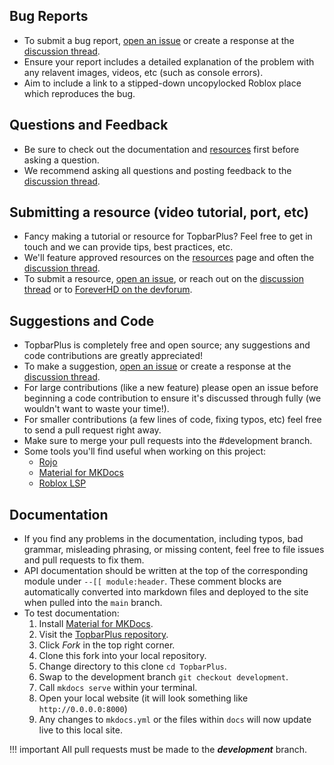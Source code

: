 [discussion thread]: https://devforum.roblox.com/t/topbarplus-v2-construct-dynamic-and-intuitive-topbar-icons/1017485
[resources]: https://1foreverhd.github.io/TopbarPlus/resources/
[Material for MKDocs]: https://squidfunk.github.io/mkdocs-material/
[ForeverHD on the devforum]: https://devforum.roblox.com/u/ForeverHD/summary
[TopbarPlus repository]: https://github.com/1ForeverHD/TopbarPlus
[open an issue]: https://github.com/1ForeverHD/TopbarPlus/issues

## Bug Reports
- To submit a bug report, [open an issue] or create a response at the [discussion thread].
- Ensure your report includes a detailed explanation of the problem with any relavent images, videos, etc (such as console errors).
- Aim to include a link to a stipped-down uncopylocked Roblox place which reproduces the bug.

## Questions and Feedback
- Be sure to check out the documentation and [resources] first before asking a question.
- We recommend asking all questions and posting feedback to the [discussion thread].

## Submitting a resource (video tutorial, port, etc)
- Fancy making a tutorial or resource for TopbarPlus? Feel free to get in touch and we can provide tips, best practices, etc.
- We'll feature approved resources on the [resources] page and often the [discussion thread].
- To submit a resource, [open an issue], or reach out on the [discussion thread] or to [ForeverHD on the devforum].

## Suggestions and Code
- TopbarPlus is completely free and open source; any suggestions and code contributions are greatly appreciated!
- To make a suggestion, [open an issue] or create a response at the [discussion thread].
- For large contributions (like a new feature) please open an issue before beginning a code contribution to ensure it's discussed through fully (we wouldn't want to waste your time!).
- For smaller contributions (a few lines of code, fixing typos, etc) feel free to send a pull request right away.
- Make sure to merge your pull requests into the #development branch.
- Some tools you'll find useful when working on this project:
    - [Rojo](https://rojo.space/docs/)
    - [Material for MKDocs]
    - [Roblox LSP](https://devforum.roblox.com/t/roblox-lsp-full-intellisense-for-roblox-and-luau/717745)

## Documentation
- If you find any problems in the documentation, including typos, bad grammar, misleading phrasing, or missing content, feel free to file issues and pull requests to fix them.
- API documentation should be written at the top of the corresponding module under ``--[[ module:header``. These comment blocks are automatically converted into markdown files and deployed to the site when pulled into the ``main`` branch.
- To test documentation:
    1. Install [Material for MKDocs].
    2. Visit the [TopbarPlus repository].
    3. Click *Fork* in the top right corner.
    4. Clone this fork into your local repository.
    5. Change directory to this clone ``cd TopbarPlus``.
    6. Swap to the development branch ``git checkout development``.
    7. Call ``mkdocs serve`` within your terminal.
    8. Open your local website (it will look something like ``http://0.0.0.0:8000``)
    9. Any changes to ``mkdocs.yml`` or the files within ``docs`` will now update live to this local site.
   
!!! important
    All pull requests must be made to the ***development*** branch.

